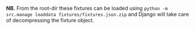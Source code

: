 **NB.** From the root-dir these fixtures can be loaded using
`python -m src.manage loaddata fixtures/fixtures.json.zip` and Django will
take care of decompressing the fixture object.
